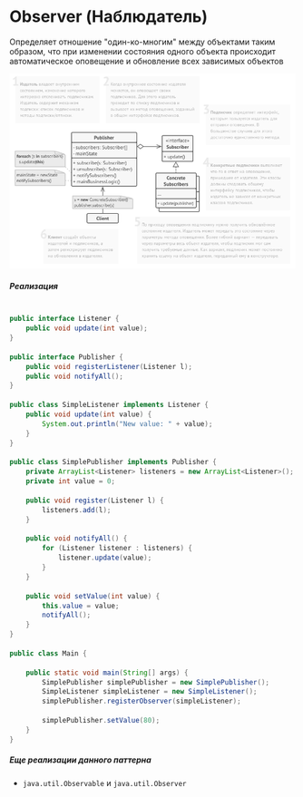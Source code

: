 # Observer (Наблюдатель)

Определяет отношение "один-ко-многим" между объектами таким образом, что при изменении 
состояния одного объекта происходит автоматическое оповещение и обновление всех 
зависимых объектов

![Observer](./img/observer.png "Observer")

##### Реализация

```java

public interface Listener {
	public void update(int value);
}

public interface Publisher {
	public void registerListener(Listener l);
	public void notifyAll();
}

public class SimpleListener implements Listener {
	public void update(int value) {
		System.out.println("New value: " + value);
	}
}

public class SimplePublisher implements Publisher {
	private ArrayList<Listener> listeners = new ArrayList<Listener>();
	private int value = 0;
	
	public void register(Listener l) {
		listeners.add(l);
	}
	
	public void notifyAll() {
		for (Listener listener : listeners) {
			listener.update(value);
		}
	}
	
	public void setValue(int value) {
		this.value = value;
		notifyAll();
	}
}

public class Main {

	public static void main(String[] args) {
		SimplePublisher simplePublisher = new SimplePublisher();
		SimpleListener simpleListener = new SimpleListener();
		simplePublisher.registerObserver(simpleListener);

		simplePublisher.setValue(80);
	}
}
```

##### Еще реализации данного паттерна

* `java.util.Observable` и `java.util.Observer`
